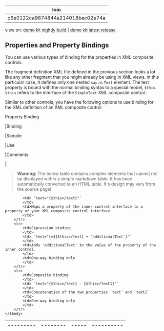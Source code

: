 <!-- loioc6e0122ca9874844a214018bec02e74a -->

| loio |
| -----|
| c6e0122ca9874844a214018bec02e74a |

<div id="loio">

view on: [demo kit nightly build](https://openui5nightly.hana.ondemand.com/#/topic/c6e0122ca9874844a214018bec02e74a) | [demo kit latest release](https://openui5.hana.ondemand.com/#/topic/c6e0122ca9874844a214018bec02e74a)</div>

## Properties and Property Bindings

You can use various types of binding for the properties in XML composite controls.

The fragment definition XML file defined in the previous section looks a lot like any other fragment that you might already be using in XML views. In this particular case, it defines only one nested `sap.m.Text` element. The text property is bound with the normal binding syntax to a special model, `$this`. `$this` refers to the interface of the `SimpleText` XML composite control.

Similar to other controls, you have the following options to use binding for the XML definition of an XML composite control:

 <a name="loioc6e0122ca9874844a214018bec02e74a__table_csk_5pg_c1b"/>Property Binding

|Binding

|Sample

|Use

|Comments

|
 > **Warning:** The below table contains complex elements that cannot not be displayed within a simple markdown table. It has been automatically converted to an HTML table. It's design may vary from the source page!

<table>
	<thead>
		<tr>
			<th>---------</th>
			<th>--------</th>
			<th>-----</th>
			<th>----------</th>
		</tr>
	</thead>
	<tbody>

			<td> `text="{$this>/text}"` 
			</td>
			<td>Maps a property of the inner control interface to a property of your XML composite control interface.
			</td>
		</tr>
		<tr>
			<td>Expression binding
			</td>
			<td> `text="{=${$this>/text} + 'additionalText'}"` 
			</td>
			<td>Adds 'additionalText' to the value of the property of the inner control.
			</td>
			<td>One-way binding only
			</td>
		</tr>
		<tr>
			<td>Composite binding
			</td>
			<td> `text="{$this>/text} - {$this>/text1}"` 
			</td>
			<td>Concatenation of the two properties `text` and `text1` 
			</td>
			<td>One-way binding only
			</td>
		</tr>
	</tbody>
</table>

